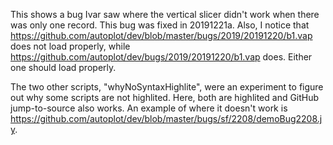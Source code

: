 This shows a bug Ivar saw where the vertical slicer didn't work when there was only one record.  This bug was fixed 
in 20191221a.  Also, I notice that 
<br>
https://github.com/autoplot/dev/blob/master/bugs/2019/20191220/b1.vap does not load properly, while
<br>
https://github.com/autoplot/dev/bugs/2019/20191220/b1.vap does.  Either one should load properly.

The two other scripts, "whyNoSyntaxHighlite", were an experiment to figure out why some scripts are not highlited.  Here, both 
are highlited and GitHub jump-to-source also works.  An example of where it doesn't work is https://github.com/autoplot/dev/blob/master/bugs/sf/2208/demoBug2208.jy.
